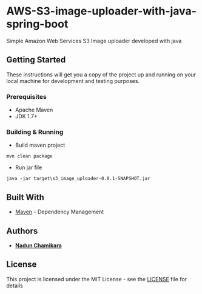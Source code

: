 # AWS-S3-image-uploader-with-java-spring-boot

Simple Amazon Web Services S3 Image uploader developed with java 

## Getting Started

These instructions will get you a copy of the project up and running on your local machine for development and testing purposes.

### Prerequisites

* Apache Maven
* JDK 1.7+

### Building & Running

* Build maven project

```
mvn clean package
```

* Run jar file

```
java -jar target\s3_image_uploader-0.0.1-SNAPSHOT.jar
```


## Built With

* [Maven](https://maven.apache.org/) - Dependency Management


## Authors

* **[Nadun Chamikara](https://github.com/nadunc)**

## License

This project is licensed under the MIT License - see the [LICENSE](https://github.com/nadunc/AWS-S3-image-uploader-with-java-spring-boot/blob/master/LICENSE) file for details
